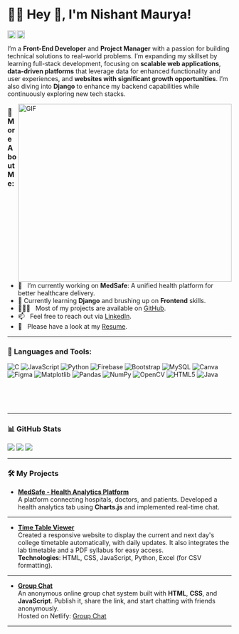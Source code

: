 # 👨‍💻 Hey 👋, I'm Nishant Maurya!

<a href='https://www.linkedin.com/in/nishant-maurya-45bb86276/'><img align='left' alt="linkedin" src="https://raw.githubusercontent.com/rahul-jha98/rahul-jha98/561d474902b59c7429ec22bb73e225696c27b202/assets/linkedin.svg" height='18px'/></a>
<a href='mailto:mauryanishant2005@gmail.com'><img alt="email" src="https://img.icons8.com/color/48/000000/email.png" height='18px'/></a>



I’m a **Front-End Developer** and **Project Manager** with a passion for building technical solutions to real-world problems. I’m expanding my skillset by learning full-stack development, focusing on **scalable web applications**, **data-driven platforms** that leverage data for enhanced functionality and user experiences, and **websites with significant growth opportunities**. I’m also diving into **Django** to enhance my backend capabilities while continuously exploring new tech stacks.

<img align="right" alt="GIF" src="https://user-images.githubusercontent.com/74038190/212749447-bfb7e725-6987-49d9-ae85-2015e3e7cc41.gif" height= "400px" width="480px"/>

### 🧐 More About Me:

- 🔭 &nbsp; I’m currently working on **MedSafe**: A unified health platform for better healthcare delivery.
- 🌱 Currently learning **Django** and brushing up on **Frontend** skills.
- 👨🏻‍💻 &nbsp; Most of my projects are available on [GitHub](https://github.com/NISHANTTMAURYA).
- 📫 &nbsp; Feel free to reach out via [LinkedIn](https://www.linkedin.com/in/nishant-maurya-45bb86276/).
- 📜 &nbsp; Please have a look at my  [Resume](https://drive.google.com/file/d/19_NsDWlX-Vjlh1cKPoEiQoTRJWBdBXUf/view?usp=sharing).

---

### 🔨 Languages and Tools:
![C](https://img.shields.io/badge/c-%2300599C.svg?style=for-the-badge&logo=c&logoColor=white) ![JavaScript](https://img.shields.io/badge/javascript-%23323330.svg?style=for-the-badge&logo=javascript&logoColor=%23F7DF1E) ![Python](https://img.shields.io/badge/python-3670A0?style=for-the-badge&logo=python&logoColor=ffdd54) ![Firebase](https://img.shields.io/badge/firebase-%23039BE5.svg?style=for-the-badge&logo=firebase) ![Bootstrap](https://img.shields.io/badge/bootstrap-%238511FA.svg?style=for-the-badge&logo=bootstrap&logoColor=white) ![MySQL](https://img.shields.io/badge/mysql-4479A1.svg?style=for-the-badge&logo=mysql&logoColor=white) ![Canva](https://img.shields.io/badge/Canva-%2300C4CC.svg?style=for-the-badge&logo=Canva&logoColor=white) ![Figma](https://img.shields.io/badge/figma-%23F24E1E.svg?style=for-the-badge&logo=figma&logoColor=white) ![Matplotlib](https://img.shields.io/badge/Matplotlib-%23ffffff.svg?style=for-the-badge&logo=Matplotlib&logoColor=black) ![Pandas](https://img.shields.io/badge/pandas-%23150458.svg?style=for-the-badge&logo=pandas&logoColor=white) ![NumPy](https://img.shields.io/badge/numpy-%23013243.svg?style=for-the-badge&logo=numpy&logoColor=white) ![OpenCV](https://img.shields.io/badge/opencv-%23white.svg?style=for-the-badge&logo=opencv&logoColor=white) ![HTML5](https://img.shields.io/badge/html5-%23E34F26.svg?style=for-the-badge&logo=html5&logoColor=white) ![Java](https://img.shields.io/badge/java-%23ED8B00.svg?style=for-the-badge&logo=openjdk&logoColor=white)

<br/><br/><br/>

---

### 📊 GitHub Stats

  
![](https://github-readme-stats.vercel.app/api?username=NISHANTTMAURYA&theme=dark&hide_border=false&include_all_commits=false&count_private=false)
![](https://github-readme-streak-stats.herokuapp.com/?user=NISHANTTMAURYA&theme=dark&hide_border=false)
![](https://github-readme-stats.vercel.app/api/top-langs/?username=NISHANTTMAURYA&theme=dark&hide_border=false&include_all_commits=false&count_private=false&layout=compact)


---
### 🛠️ My Projects

- **[MedSafe - Health Analytics Platform](https://medsafe-gqnq.onrender.com/)**  
  A platform connecting hospitals, doctors, and patients. Developed a health analytics tab using **Charts.js** and implemented real-time chat.

---

- **[Time Table Viewer](https://github.com/NISHANTTMAURYA/timetable-problem)**  
  Created a responsive website to display the current and next day's college timetable automatically, with daily updates. It also integrates the lab timetable and a PDF syllabus for easy access.  
  **Technologies**: HTML, CSS, JavaScript, Python, Excel (for CSV formatting).

---


- **[Group Chat](https://github.com/NISHANTTMAURYA/group-chat)**  
  An anonymous online group chat system built with **HTML**, **CSS**, and **JavaScript**. Publish it, share the link, and start chatting with friends anonymously.  
  Hosted on Netlify: [Group Chat](https://github.com/NISHANTTMAURYA/group-chat)

---

